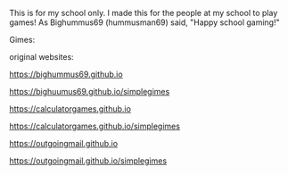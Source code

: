 This is for my school only. I made this for the people at my school to play games! As Bighummus69 (hummusman69) said, "Happy school gaming!"


Gimes:


original websites:

https://bighummus69.github.io

https://bighuumus69.github.io/simplegimes

https://calculatorgames.github.io

https://calculatorgames.github.io/simplegimes

https://outgoingmail.github.io

https://outgoingmail.github.io/simplegimes
